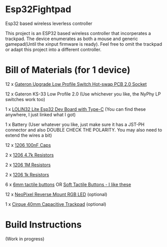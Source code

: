 # Esp32Fightpad
Esp32 based wireless leverless controller

This project is an ESP32 based wireless controller that incorperates a trackpad. The device enumerates as both a mouse and generic gamepad(Until the xinput firmware is ready). Feel free to omit the trackpad or adapt this project into a different controller.

# Bill of Materials (for 1 device)
12 x [Gateron Upgrade Low Profile Switch Hot-swap PCB 2.0 Socket](https://www.gateron.com/products/gateron-low-profile-switch-hot-swap-pcb-socket?VariantsId=10234)

12 x Gateron KS-33 Low Profile 2.0 (Use whichever you like, the NyPhy LP switches work too)

1 x [LOLIN32 Lite Esp32 Dev Board with Type-C](https://www.aliexpress.us/item/2251832820263031.html?gatewayAdapt=glo2usa4itemAdapt) (You can find these anywhere, I just linked what I got)

1 x Battery (User whatever you like, just make sure it has a JST-PH connector and also DOUBLE CHECK THE POLARITY. You may also need to extend the wires a bit)

12 x [1206 100nF Caps](https://www.mouser.com/ProductDetail/80-C1206104K5RAC7867)

2 x [1206 4.7k Resistors](https://www.mouser.com/ProductDetail/279-CRG1206F4K7-10)

2 x [1206 1M Resistors](https://www.mouser.com/ProductDetail/279-CRGP1206F1M0)

2 x [1206 1k Resistors](https://www.mouser.com/ProductDetail/71-RCA12061K00FKEA)

6 x [6mm tactile buttons](https://www.mouser.com/ProductDetail/CUI-Devices/TS02-66-50-BK-160-SCR-D?qs=A6eO%252BMLsxmQ3H12AN4yOcw%3D%3D) OR [Soft Tactile Buttons - I like these](https://www.digikey.com/en/products/detail/alps-alpine/SKPMAME010/19529201)

12 x [NeoPixel Reverse Mount RGB LED](https://www.mouser.com/ProductDetail/485-4960) (optional)

1 x [Cirque 40mm Capacitive Trackpad](https://www.mouser.com/ProductDetail/355-TM0400402024-303) (optional)

# Build Instructions
(Work in progress)
